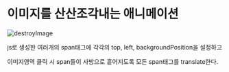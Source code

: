 # 이미지를 산산조각내는 애니메이션

![destroyImage](./destroyImage.gif)

js로 생성한 여러개의 span태그에 각각의 top, left, backgroundPosition을 설정하고

이미지영역 클릭 시 span들이 사방으로 흩어지도록 모든 span태그를 translate한다.